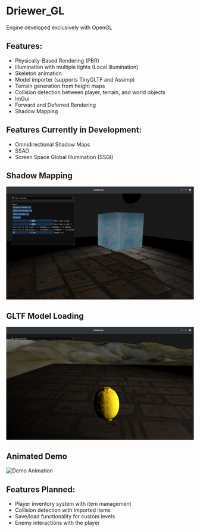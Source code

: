 # Driewer_GL

Engine developed exclusively with OpenGL

## Features:
- Physically-Based Rendering (PBR)
- Illumination with multiple lights (Local illumination)
- Skeleton animation
- Model importer (supports TinyGLTF and Assimp)
- Terrain generation from height maps
- Collision detection between player, terrain, and world objects
- ImGui
- Forward and Deferred Rendering
- Shadow Mapping

## Features Currently in Development:
- Omnidirectional Shadow Maps
- SSAO
- Screen Space Global Illumination (SSGI)

## Shadow Mapping
![Shadow Mapping](https://github.com/irolup/Driewer_GL/raw/main/shadow.png)

## GLTF Model Loading
![GLTF Model](https://github.com/irolup/Driewer_GL/raw/main/gltf.png)

## Animated Demo
![Demo Animation](https://github.com/irolup/Driewer_GL/raw/main/demo_ani.gif)

## Features Planned:
- Player inventory system with item management
- Collision detection with imported items
- Save/load functionality for custom levels
- Enemy interactions with the player
